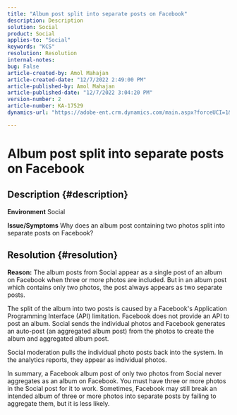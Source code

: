 ```yaml
---
title: "Album post split into separate posts on Facebook"
description: Description
solution: Social
product: Social
applies-to: "Social"
keywords: "KCS"
resolution: Resolution
internal-notes: 
bug: False
article-created-by: Amol Mahajan
article-created-date: "12/7/2022 2:49:00 PM"
article-published-by: Amol Mahajan
article-published-date: "12/7/2022 3:04:20 PM"
version-number: 2
article-number: KA-17529
dynamics-url: "https://adobe-ent.crm.dynamics.com/main.aspx?forceUCI=1&pagetype=entityrecord&etn=knowledgearticle&id=e4b98d45-3e76-ed11-81aa-6045bd006a22"

---
```

# Album post split into separate posts on Facebook

## Description {#description}

<b>Environment</b>
Social


<b>Issue/Symptoms</b>
Why does an album post containing two photos split into separate posts on Facebook?


## Resolution {#resolution}

<b>Reason:</b>
The album posts from Social appear as a single post of an album on Facebook when three or more photos are included. But in an album post which contains only two photos, the post always appears as two separate posts.

The split of the album into two posts is caused by a Facebook's Application Programming Interface (API) limitation. Facebook does not provide an API to post an album. Social sends the individual photos and Facebook generates an auto-post (an aggregated album post) from the photos to create the album and aggregated album post.

Social moderation pulls the individual photo posts back into the system. In the analytics reports, they appear as individual photos.

In summary, a Facebook album post of only two photos from Social never aggregates as an album on Facebook. You must have three or more photos in the Social post for it to work. Sometimes, Facebook may still break an intended album of three or more photos into separate posts by failing to aggregate them, but it is less likely.
